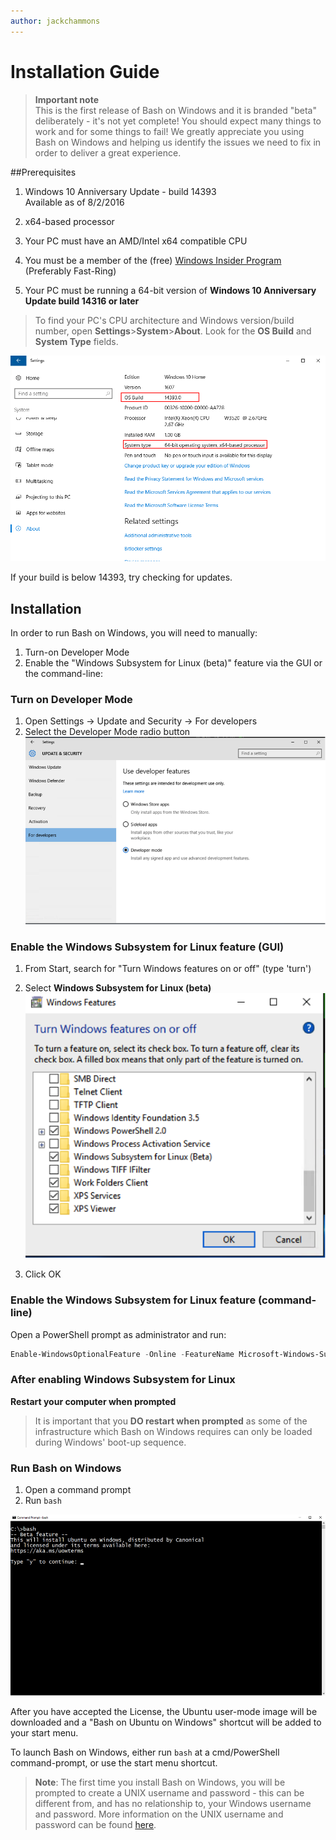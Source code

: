 ```yaml
---
author: jackchammons
---
```


# Installation Guide

> **Important note**  
	This is the first release of Bash on Windows and it is branded "beta" deliberately - it's not yet complete! You should expect many things to work and for some things to fail! We greatly appreciate you using Bash on Windows and helping us identify the issues we need to fix in order to deliver a great experience.

##Prerequisites
1. Windows 10 Anniversary Update - build 14393<br/>
      Available as of 8/2/2016
2. x64-based processor

1. Your PC must have an AMD/Intel x64 compatible CPU
2. You must be a member of the (free) [Windows Insider Program](http://insider.windows.com/) (Preferably Fast-Ring)
3. Your PC must be running a 64-bit version of **Windows 10 Anniversary Update build 14316 or later**
    
> To find your PC's CPU architecture and Windows version/build number, open 
> **Settings**>**System**>**About**. 
> Look for the **OS Build** and **System Type** fields.  

![](media/system.png) 

If your build is below 14393, try checking for updates.


## Installation
In order to run Bash on Windows, you will need to manually:
1. Turn-on Developer Mode
2. Enable the "Windows Subsystem for Linux (beta)" feature via the GUI or the command-line:

### Turn on Developer Mode
1. Open Settings -> Update and Security -> For developers
2. Select the Developer Mode radio button  
  ![](media/updateAndSecurity.png)

### Enable the Windows Subsystem for Linux feature (GUI)
1. From Start, search for "Turn Windows features on or off" (type 'turn')
2. Select **Windows Subsystem for Linux (beta)**  
  ![](media/windowsFeatures.png)
  
3. Click OK

### Enable the Windows Subsystem for Linux feature (command-line)

Open a PowerShell prompt as administrator and run:

```PowerShell
Enable-WindowsOptionalFeature -Online -FeatureName Microsoft-Windows-Subsystem-Linux
```

### After enabling Windows Subsystem for Linux
**Restart your computer when prompted**

> It is important that you **DO restart when prompted** as some of the infrastructure which Bash on Windows requires can only be loaded during Windows' boot-up sequence.

### Run Bash on Windows
1. Open a command prompt
1. Run `bash` 
  
  ![](media/bashShellInstall.png)
  
After you have accepted the License, the Ubuntu user-mode image will be downloaded and a "Bash on Ubuntu on Windows" shortcut will be added to your start menu.

To launch Bash on Windows, either run `bash` at a cmd/PowerShell command-prompt, or use the start menu shortcut.

> **Note**: The first time you install Bash on Windows, you will be prompted to create a UNIX username and password - this can be different from, and has no relationship to, your Windows username and password.
> More information on the UNIX username and password can be found [here](https://msdn.microsoft.com/en-us/commandline/wsl/user_support).
